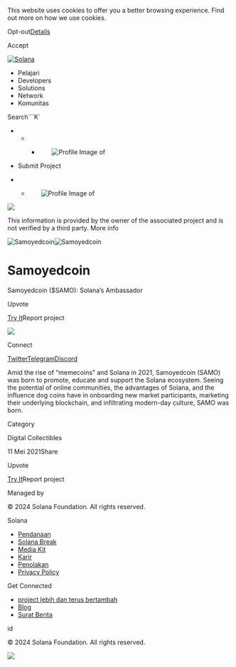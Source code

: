 This website uses cookies to offer you a better browsing experience. Find out
more on how we use cookies.

Opt-out[Details](/id/privacy-policy#collection-of-information)

Accept

[![Solana](/_next/static/media/logotype.e4df684f.svg)](/id)

  * Pelajari
  * Developers
  * Solutions
  * Network
  * Komunitas

Search```K`

  *   *   * ![](data:image/svg+xml,%3csvg%20xmlns=%27http://www.w3.org/2000/svg%27%20version=%271.1%27%20width=%2728%27%20height=%2728%27/%3e)![Profile Image of ](/_next/static/media/ecosystem_user.7ebb52fa.svg)

  * Submit Project
  *   * ![](data:image/svg+xml,%3csvg%20xmlns=%27http://www.w3.org/2000/svg%27%20version=%271.1%27%20width=%2728%27%20height=%2728%27/%3e)![Profile Image of ](/_next/static/media/ecosystem_user.7ebb52fa.svg)

![](/_next/image?url=%2F_next%2Fstatic%2Fmedia%2Fhero.631479cd.png&w=3840&q=75)

This information is provided by the owner of the associated project and is not
verified by a third party. More info

![Samoyedcoin](/_next/image?url=%2Fapi%2Fprojectimg%2Fckwgwilfg38509eysxoskv2et6%3Ftype%3DLOGO&w=3840&q=75)![Samoyedcoin](/_next/image?url=%2Fapi%2Fprojectimg%2Fckwgwilfg38509eysxoskv2et6%3Ftype%3DLOGO&w=3840&q=75)

# Samoyedcoin

Samoyedcoin ($SAMO): Solana’s Ambassador

Upvote

[Try It](https://samoyedcoin.com/)Report project

![](/api/projectimg/ckwgwilfg38509eysxoskv2et6?type=IMG&number=0)

Connect

[Twitter](https://twitter.com/samoyedcoin)[Telegram](https://t.me/samoyedcoin)[Discord](http://discord.gg/caEepqZVcb)

Amid the rise of “memecoins” and Solana in 2021, Samoyedcoin (SAMO) was born
to promote, educate and support the Solana ecosystem. Seeing the potential of
online communities, the advantages of Solana, and the influence dog coins have
in onboarding new market participants, marketing their underlying blockchain,
and infiltrating modern-day culture, SAMO was born.

Category

Digital Collectibles

11 Mei 2021Share

Upvote

[Try It](https://samoyedcoin.com/)Report project

Managed by

[](/id)

[](/youtube)[](/twitter)[](/discord)[](/reddit)[](/github)[](/telegram)

© 2024 Solana Foundation. All rights reserved.

Solana

  * [Pendanaan](https://solana.org/grants)
  * [Solana Break](https://break.solana.com/)
  * [Media Kit](/id/branding)
  * [Karir](https://jobs.solana.com/)
  * [Penolakan](/id/tos)
  * [Privacy Policy](/id/privacy-policy)

Get Connected

  * [project lebih dan terus bertambah](/id/ecosystem)
  * [Blog](/id/news)
  * [Surat Berita](/id/newsletter)

id

© 2024 Solana Foundation. All rights reserved.

![](/api/projectimg/ckwgwilfg38509eysxoskv2et6?type=IMG&number=0)

